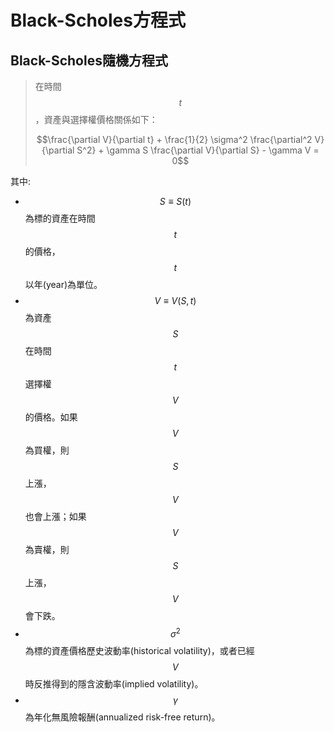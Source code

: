 # Black-Scholes方程式

## Black-Scholes隨機方程式

> 在時間$$t$$，資產與選擇權價格關係如下：
>
> $$\frac{\partial V}{\partial t} + \frac{1}{2} \sigma^2 \frac{\partial^2 V}{\partial S^2} + \gamma S \frac{\partial V}{\partial S} - \gamma V = 0$$

其中:

* $$S \equiv S(t)$$為標的資產在時間$$t$$的價格，$$t$$以年(year)為單位。
* $$V \equiv V(S,t)$$為資產$$S$$在時間$$t$$選擇權$$V$$的價格。如果$$V$$為買權，則$$S$$上漲，$$V$$也會上漲；如果$$V$$為賣權，則$$S$$上漲，$$V$$會下跌。
* $$\sigma^2$$為標的資產價格歷史波動率(historical volatility)，或者已經$$V$$時反推得到的隱含波動率(implied volatility)。
* $$\gamma$$為年化無風險報酬(annualized risk-free return)。
